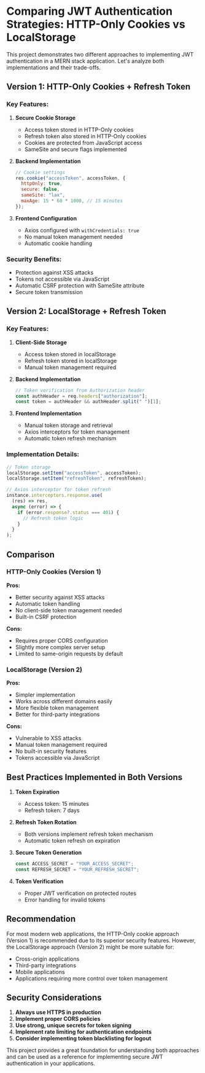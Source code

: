 # Comparing JWT Authentication Strategies: HTTP-Only Cookies vs LocalStorage

This project demonstrates two different approaches to implementing JWT authentication in a MERN stack application. Let's analyze both implementations and their trade-offs.

## Version 1: HTTP-Only Cookies + Refresh Token

### Key Features:
1. **Secure Cookie Storage**
   - Access token stored in HTTP-Only cookies
   - Refresh token also stored in HTTP-Only cookies
   - Cookies are protected from JavaScript access
   - SameSite and secure flags implemented

2. **Backend Implementation**
   ```javascript
   // Cookie settings
   res.cookie("accessToken", accessToken, {
     httpOnly: true,
     secure: false,
     sameSite: "lax",
     maxAge: 15 * 60 * 1000, // 15 minutes
   });
   ```

3. **Frontend Configuration**
   - Axios configured with `withCredentials: true`
   - No manual token management needed
   - Automatic cookie handling

### Security Benefits:
- Protection against XSS attacks
- Tokens not accessible via JavaScript
- Automatic CSRF protection with SameSite attribute
- Secure token transmission

## Version 2: LocalStorage + Refresh Token

### Key Features:
1. **Client-Side Storage**
   - Access token stored in localStorage
   - Refresh token stored in localStorage
   - Manual token management required

2. **Backend Implementation**
   ```javascript
   // Token verification from Authorization header
   const authHeader = req.headers["authorization"];
   const token = authHeader && authHeader.split(" ")[1];
   ```

3. **Frontend Implementation**
   - Manual token storage and retrieval
   - Axios interceptors for token management
   - Automatic token refresh mechanism

### Implementation Details:
```javascript
// Token storage
localStorage.setItem("accessToken", accessToken);
localStorage.setItem("refreshToken", refreshToken);

// Axios interceptor for token refresh
instance.interceptors.response.use(
  (res) => res,
  async (error) => {
    if (error.response?.status === 401) {
      // Refresh token logic
    }
  }
);
```

## Comparison

### HTTP-Only Cookies (Version 1)
**Pros:**
- Better security against XSS attacks
- Automatic token handling
- No client-side token management needed
- Built-in CSRF protection

**Cons:**
- Requires proper CORS configuration
- Slightly more complex server setup
- Limited to same-origin requests by default

### LocalStorage (Version 2)
**Pros:**
- Simpler implementation
- Works across different domains easily
- More flexible token management
- Better for third-party integrations

**Cons:**
- Vulnerable to XSS attacks
- Manual token management required
- No built-in security features
- Tokens accessible via JavaScript

## Best Practices Implemented in Both Versions

1. **Token Expiration**
   - Access token: 15 minutes
   - Refresh token: 7 days

2. **Refresh Token Rotation**
   - Both versions implement refresh token mechanism
   - Automatic token refresh on expiration

3. **Secure Token Generation**
   ```javascript
   const ACCESS_SECRET = "YOUR_ACCESS_SECRET";
   const REFRESH_SECRET = "YOUR_REFRESH_SECRET";
   ```

4. **Token Verification**
   - Proper JWT verification on protected routes
   - Error handling for invalid tokens

## Recommendation

For most modern web applications, the HTTP-Only cookie approach (Version 1) is recommended due to its superior security features. However, the LocalStorage approach (Version 2) might be more suitable for:
- Cross-origin applications
- Third-party integrations
- Mobile applications
- Applications requiring more control over token management

## Security Considerations

1. **Always use HTTPS in production**
2. **Implement proper CORS policies**
3. **Use strong, unique secrets for token signing**
4. **Implement rate limiting for authentication endpoints**
5. **Consider implementing token blacklisting for logout**

This project provides a great foundation for understanding both approaches and can be used as a reference for implementing secure JWT authentication in your applications.
